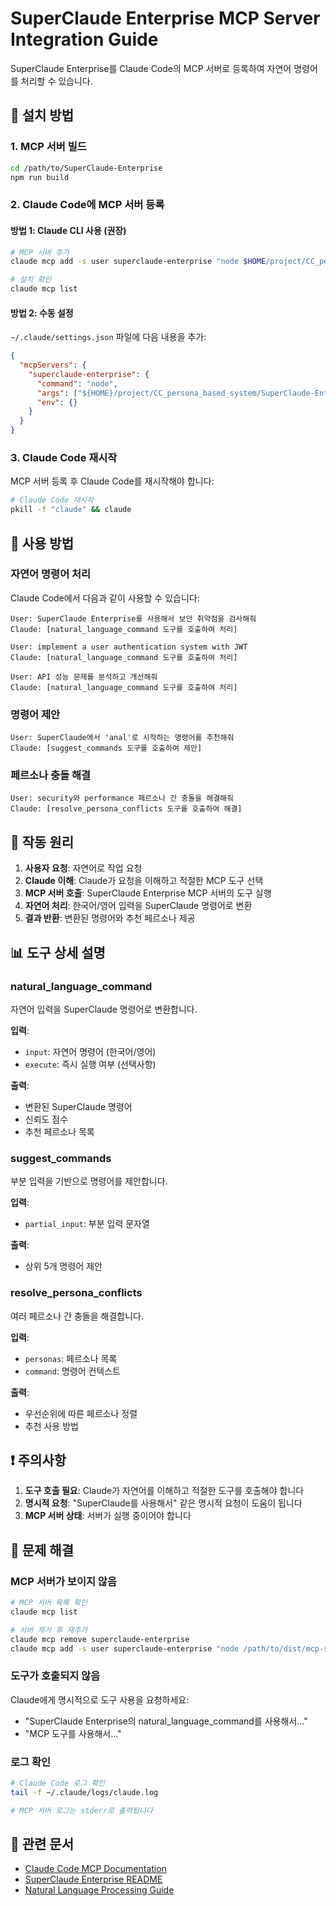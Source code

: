 # SuperClaude Enterprise MCP Server Integration Guide

SuperClaude Enterprise를 Claude Code의 MCP 서버로 등록하여 자연어 명령어를 처리할 수 있습니다.

## 🚀 설치 방법

### 1. MCP 서버 빌드

```bash
cd /path/to/SuperClaude-Enterprise
npm run build
```

### 2. Claude Code에 MCP 서버 등록

#### 방법 1: Claude CLI 사용 (권장)

```bash
# MCP 서버 추가
claude mcp add -s user superclaude-enterprise "node $HOME/project/CC_persona_based_system/SuperClaude-Enterprise/dist/mcp-server/index.js"

# 설치 확인
claude mcp list
```

#### 방법 2: 수동 설정

`~/.claude/settings.json` 파일에 다음 내용을 추가:

```json
{
  "mcpServers": {
    "superclaude-enterprise": {
      "command": "node",
      "args": ["${HOME}/project/CC_persona_based_system/SuperClaude-Enterprise/dist/mcp-server/index.js"],
      "env": {}
    }
  }
}
```

### 3. Claude Code 재시작

MCP 서버 등록 후 Claude Code를 재시작해야 합니다:

```bash
# Claude Code 재시작
pkill -f "claude" && claude
```

## 🎯 사용 방법

### 자연어 명령어 처리

Claude Code에서 다음과 같이 사용할 수 있습니다:

```
User: SuperClaude Enterprise를 사용해서 보안 취약점을 검사해줘
Claude: [natural_language_command 도구를 호출하여 처리]

User: implement a user authentication system with JWT
Claude: [natural_language_command 도구를 호출하여 처리]

User: API 성능 문제를 분석하고 개선해줘
Claude: [natural_language_command 도구를 호출하여 처리]
```

### 명령어 제안

```
User: SuperClaude에서 'anal'로 시작하는 명령어를 추천해줘
Claude: [suggest_commands 도구를 호출하여 제안]
```

### 페르소나 충돌 해결

```
User: security와 performance 페르소나 간 충돌을 해결해줘
Claude: [resolve_persona_conflicts 도구를 호출하여 해결]
```

## 🔧 작동 원리

1. **사용자 요청**: 자연어로 작업 요청
2. **Claude 이해**: Claude가 요청을 이해하고 적절한 MCP 도구 선택
3. **MCP 서버 호출**: SuperClaude Enterprise MCP 서버의 도구 실행
4. **자연어 처리**: 한국어/영어 입력을 SuperClaude 명령어로 변환
5. **결과 반환**: 변환된 명령어와 추천 페르소나 제공

## 📊 도구 상세 설명

### natural_language_command

자연어 입력을 SuperClaude 명령어로 변환합니다.

**입력**:
- `input`: 자연어 명령어 (한국어/영어)
- `execute`: 즉시 실행 여부 (선택사항)

**출력**:
- 변환된 SuperClaude 명령어
- 신뢰도 점수
- 추천 페르소나 목록

### suggest_commands

부분 입력을 기반으로 명령어를 제안합니다.

**입력**:
- `partial_input`: 부분 입력 문자열

**출력**:
- 상위 5개 명령어 제안

### resolve_persona_conflicts

여러 페르소나 간 충돌을 해결합니다.

**입력**:
- `personas`: 페르소나 목록
- `command`: 명령어 컨텍스트

**출력**:
- 우선순위에 따른 페르소나 정렬
- 추천 사용 방법

## ❗ 주의사항

1. **도구 호출 필요**: Claude가 자연어를 이해하고 적절한 도구를 호출해야 합니다
2. **명시적 요청**: "SuperClaude를 사용해서" 같은 명시적 요청이 도움이 됩니다
3. **MCP 서버 상태**: 서버가 실행 중이어야 합니다

## 🐛 문제 해결

### MCP 서버가 보이지 않음

```bash
# MCP 서버 목록 확인
claude mcp list

# 서버 제거 후 재추가
claude mcp remove superclaude-enterprise
claude mcp add -s user superclaude-enterprise "node /path/to/dist/mcp-server/index.js"
```

### 도구가 호출되지 않음

Claude에게 명시적으로 도구 사용을 요청하세요:
- "SuperClaude Enterprise의 natural_language_command를 사용해서..."
- "MCP 도구를 사용해서..."

### 로그 확인

```bash
# Claude Code 로그 확인
tail -f ~/.claude/logs/claude.log

# MCP 서버 로그는 stderr로 출력됩니다
```

## 🔗 관련 문서

- [Claude Code MCP Documentation](https://docs.anthropic.com/en/docs/claude-code/mcp)
- [SuperClaude Enterprise README](README.md)
- [Natural Language Processing Guide](NATURAL_LANGUAGE.md)